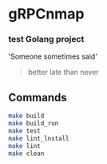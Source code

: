 # gRPCnmap
### test Golang project 
'Someone sometimes said'
> better late than never


## Commands

```sh
make build
make build_run
make test
make lint_lnstall
make lint
make clean
```

